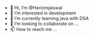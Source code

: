- 👋 Hi, I’m @Hariomjaiswal
- 👀 I’m interested in development
- 🌱 I’m currently learning java with DSA
- 💞️ I’m looking to collaborate on ...
- 📫 How to reach me ...

<!---
Hariomjaiswal/Hariomjaiswal is a ✨ special ✨ repository because its `README.md` (this file) appears on your GitHub profile.
You can click the Preview link to take a look at your changes.
--->
